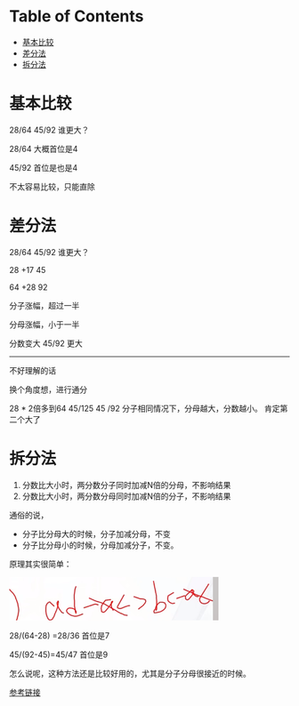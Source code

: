 # Table of Contents

* [基本比较](#基本比较)
* [差分法](#差分法)
* [拆分法](#拆分法)




# 基本比较

28/64     45/92  谁更大？

28/64 大概首位是4

45/92 首位是也是4

不太容易比较，只能直除

# 差分法

28/64     45/92  谁更大？

28    +17      45

64     +28     92

分子涨幅，超过一半

分母涨幅，小于一半

分数变大   45/92 更大 

-----




不好理解的话

换个角度想，进行通分

28 * 2倍多到64
45/125  45 /92   分子相同情况下，分母越大，分数越小。 肯定第二个大了

# 拆分法

1. 分数比大小时，两分数分子同时加减N倍的分母，不影响结果
2. 分数比大小时，两分数分母同时加减N倍的分子，不影响结果

通俗的说，

+ 分子比分母大的时候，分子加减分母，不变
+ 分子比分母小的时候，分母加减分子，不变。

原理其实很简单：

![image-20240205202916251](.images/image-20240205202916251.png)

28/(64-28) =28/36  首位是7 

 45/(92-45)=45/47 首位是9 

怎么说呢，这种方法还是比较好用的，尤其是分子分母很接近的时候。

[参考链接](https://www.douyin.com/video/7322410459401899291)

